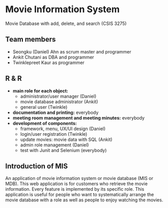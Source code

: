 # Movie Information System
Movie Database with add, delete, and search (CSIS 3275)

##	Team members

-	Seongku (Daniel) Ahn as scrum master and programmer
-	Ankit Chutani as DBA and programmer
-	Twinklepreet Kaur as programmer

## R & R

* **main role for each object:**
 	- administrator/user manager (Daniel)
 	- movie database administrator (Ankit)
 	- general user (Twinkle)
* **documentation and printing:** everybody
* **meeting room management and meeting minutes:** everybody
* **development of components:**
 	- framework, menu, UX/UI design (Daniel)
 	- login/user registration (Twinkle)
 	- update movies: movie data with SQL (Ankit)
 	- admin role management (Daniel)
 	- test with Junit and Selenium (everybody)


##	Introduction of MIS

An application of movie information system or movie database (MIS or MDB). This web application is for customers who retrieve the movie information. Every feature is implemented by its specific role. This application is useful for people who want to systematically arrange the movie database with a role as well as people to enjoy watching the movies.
